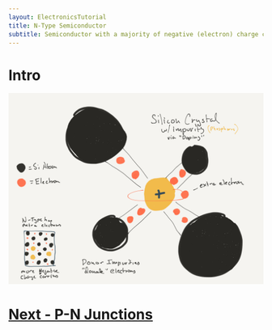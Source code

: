 ```yaml
---
layout: ElectronicsTutorial
title: N-Type Semiconductor
subtitle: Semiconductor with a majority of negative (electron) charge carriers.
---
```


# Intro

![](../Sketches/N-Type_silicon_crystal.png)

# [Next - P-N Junctions](../P-N_Junctions)